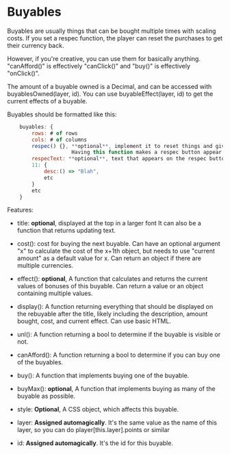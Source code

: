 # Buyables

Buyables are usually things that can be bought multiple times with scaling costs. If you set a respec function,
the player can reset the purchases to get their currency back.

However, if you're creative, you can use them for basically anything. "canAfford()" is effectively "canClick()" and "buy()" is effectively "onClick()".

The amount of a buyable owned is a Decimal, and can be accessed with buyablesOwned(layer, id).
You can use buyableEffect(layer, id) to get the current effects of a buyable.

Buyables should be formatted like this:

```js
    buyables: {
        rows: # of rows
        cols: # of columns
        respec() {}, **optional**, implement it to reset things and give back your currency.
                     Having this function makes a respec button appear
        respecText: **optional**, text that appears on the respec button
        11: {
            desc:() => "Blah",
            etc
        }
        etc
    }
```

Features:

- title: **optional**, displayed at the top in a larger font
         It can also be a function that returns updating text.

- cost(): cost for buying the next buyable. Can have an optional argument "x" to calculate the cost of the x+1th object,
          but needs to use "current amount" as a default value for x. Can return an object if there are multiple currencies.
                    
- effect(): **optional**, A function that calculates and returns the current values of bonuses
            of this buyable. Can return a value or an object containing multiple values.

- display(): A function returning everything that should be displayed on the rebuyable after the title, likely
           including the description, amount bought, cost, and current effect. Can use basic HTML.

- unl(): A function returning a bool to determine if the buyable is visible or not.

- canAfford(): A function returning a bool to determine if you can buy one of the buyables.

- buy(): A function that implements buying one of the buyable. 

- buyMax(): **optional**, A function that implements buying as many of the buyable as possible.

- style: **Optional**, A CSS object, which affects this buyable.

- layer: **Assigned automagically**. It's the same value as the name of this layer, so you can do player[this.layer].points or similar

- id: **Assigned automagically**. It's the id for this buyable.
